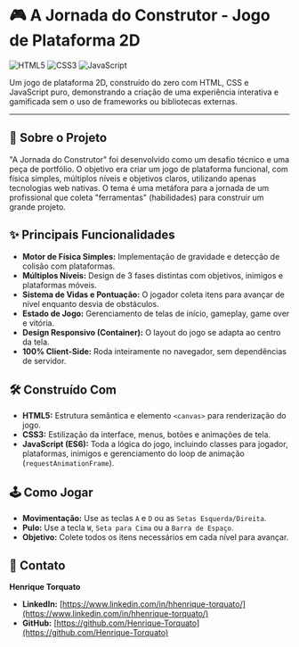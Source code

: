 # 🎮 A Jornada do Construtor - Jogo de Plataforma 2D

![HTML5](https://img.shields.io/badge/HTML5-E34F26?style=for-the-badge&logo=html5&logoColor=white) ![CSS3](https://img.shields.io/badge/CSS3-1572B6?style=for-the-badge&logo=css3&logoColor=white) ![JavaScript](https://img.shields.io/badge/JavaScript-F7DF1E?style=for-the-badge&logo=javascript&logoColor=black)

Um jogo de plataforma 2D, construído do zero com HTML, CSS e JavaScript puro, demonstrando a criação de uma experiência interativa e gamificada sem o uso de frameworks ou bibliotecas externas.

---

## 🎯 Sobre o Projeto

"A Jornada do Construtor" foi desenvolvido como um desafio técnico e uma peça de portfólio. O objetivo era criar um jogo de plataforma funcional, com física simples, múltiplos níveis e objetivos claros, utilizando apenas tecnologias web nativas. O tema é uma metáfora para a jornada de um profissional que coleta "ferramentas" (habilidades) para construir um grande projeto.

## ✨ Principais Funcionalidades

* **Motor de Física Simples:** Implementação de gravidade e detecção de colisão com plataformas.
* **Múltiplos Níveis:** Design de 3 fases distintas com objetivos, inimigos e plataformas móveis.
* **Sistema de Vidas e Pontuação:** O jogador coleta itens para avançar de nível enquanto desvia de obstáculos.
* **Estado de Jogo:** Gerenciamento de telas de início, gameplay, game over e vitória.
* **Design Responsivo (Container):** O layout do jogo se adapta ao centro da tela.
* **100% Client-Side:** Roda inteiramente no navegador, sem dependências de servidor.

## 🛠️ Construído Com

* **HTML5:** Estrutura semântica e elemento `<canvas>` para renderização do jogo.
* **CSS3:** Estilização da interface, menus, botões e animações de tela.
* **JavaScript (ES6):** Toda a lógica do jogo, incluindo classes para jogador, plataformas, inimigos e gerenciamento do loop de animação (`requestAnimationFrame`).

## 🕹️ Como Jogar

* **Movimentação:** Use as teclas `A` e `D` ou as `Setas Esquerda/Direita`.
* **Pulo:** Use a tecla `W`, `Seta para Cima` ou a `Barra de Espaço`.
* **Objetivo:** Colete todos os itens necessários em cada nível para avançar.

## 👤 Contato

**Henrique Torquato**

* **LinkedIn:** [https://www.linkedin.com/in/hhenrique-torquato/](https://www.linkedin.com/in/hhenrique-torquato/)
* **GitHub:** [https://github.com/Henrique-Torquato](https://github.com/Henrique-Torquato)
